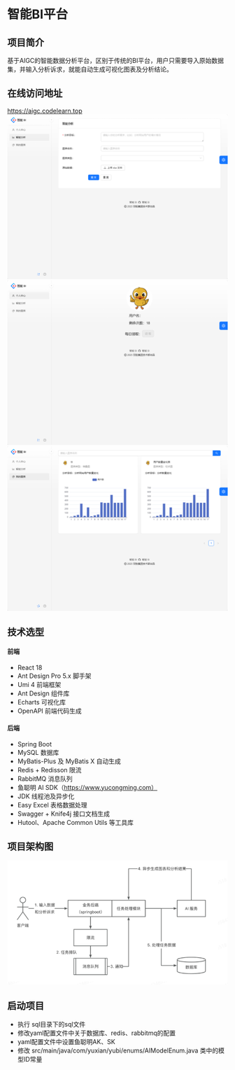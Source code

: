 # 智能BI平台

## 项目简介

基于AIGC的智能数据分析平台，区别于传统的BI平台，用户只需要导入原始数据集，并输入分析诉求，就能自动生成可视化图表及分析结论。

## 在线访问地址
https://aigc.codelearn.top
![img.png](img/img.png)
![img_1.png](img/img_1.png)
![img_6.png](img/img_6.png)

## 技术选型

#### 前端
- React 18
- Ant Design Pro 5.x 脚手架
- Umi 4 前端框架
- Ant Design 组件库
- Echarts 可视化库
- OpenAPI 前端代码生成

#### 后端
- Spring Boot
- MySQL 数据库
- MyBatis-Plus 及 MyBatis X 自动生成
- Redis + Redisson 限流
- RabbitMQ 消息队列
- 鱼聪明 AI SDK（https://www.yucongming.com）
- JDK 线程池及异步化
- Easy Excel 表格数据处理
- Swagger + Knife4j 接口文档生成
- Hutool、Apache Common Utils 等工具库

## 项目架构图
![img_2.png](img/img_2.png)

## 启动项目
- 执行 sql目录下的sql文件
- 修改yaml配置文件中关于数据库、redis、rabbitmq的配置
- yaml配置文件中设置鱼聪明AK、SK
- 修改 src/main/java/com/yuxian/yubi/enums/AIModelEnum.java 类中的模型ID常量


